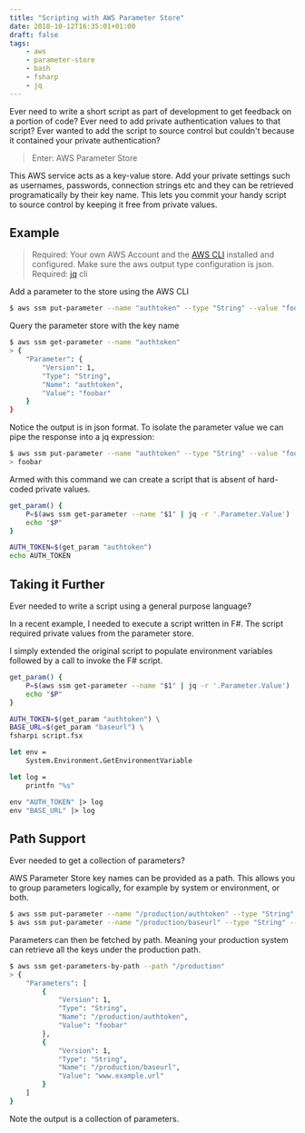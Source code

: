 ```yaml
---
title: "Scripting with AWS Parameter Store" 
date: 2018-10-12T16:35:01+01:00
draft: false
tags:
    - aws
    - parameter-store
    - bash
    - fsharp
    - jq
---
```


Ever need to write a short script as part of development to get feedback on a portion of code? Ever need to add private authentication values to that script? Ever wanted to add the script to source control but couldn't because it contained your private authentication?

> Enter: AWS Parameter Store

This AWS service acts as a key-value store. Add your private settings such as usernames, passwords, connection strings etc and they can be retrieved programatically by their key name. This lets you commit your handy script to source control by keeping it free from private values.

## Example

> Required: Your own AWS Account and the [AWS CLI](https://docs.aws.amazon.com/cli/latest/reference/ssm) installed and configured. Make sure the aws output type configuration is json. 
> Required: [jq](https://stedolan.github.io/jq/manual/) cli

Add a parameter to the store using the AWS CLI
```bash
$ aws ssm put-parameter --name "authtoken" --type "String" --value "foobar"
```

Query the parameter store with the key name
```bash
$ aws ssm get-parameter --name "authtoken"
> {
    "Parameter": {
        "Version": 1,
        "Type": "String",
        "Name": "authtoken",
        "Value": "foobar"
    }
}
```

Notice the output is in json format. To isolate the parameter value we can pipe the response into a jq expression:
```bash
$ aws ssm put-parameter --name "authtoken" --type "String" --value "foobar" | jq -r .Parameter.Value
> foobar
```

Armed with this command we can create a script that is absent of hard-coded private values.

```bash
get_param() {
    P=$(aws ssm get-parameter --name "$1" | jq -r '.Parameter.Value')
    echo "$P"
}

AUTH_TOKEN=$(get_param "authtoken")
echo AUTH_TOKEN
```

## Taking it Further

Ever needed to write a script using a general purpose language?

In a recent example, I needed to execute a script written in F#. The script required private values from the parameter store.

I simply extended the original script to populate environment variables followed by a call to invoke the F# script.

```bash
get_param() {
    P=$(aws ssm get-parameter --name "$1" | jq -r '.Parameter.Value')
    echo "$P"
}

AUTH_TOKEN=$(get_param "authtoken") \
BASE_URL=$(get_param "baseurl") \
fsharpi script.fsx
```

```fsharp
let env =
    System.Environment.GetEnvironmentVariable

let log =
    printfn "%s"

env "AUTH_TOKEN" |> log
env "BASE_URL" |> log
```

## Path Support

Ever needed to get a collection of parameters?

AWS Parameter Store key names can be provided as a path. This allows you to group parameters logically, for example by system or environment, or both.

```bash
$ aws ssm put-parameter --name "/production/authtoken" --type "String" --value "foobar"
$ aws ssm put-parameter --name "/production/baseurl" --type "String" --value "www.example.url"
```

Parameters can then be fetched by path. Meaning your production system can retrieve all the keys under the production path.

```bash
$ aws ssm get-parameters-by-path --path "/production"
> {
    "Parameters": [
        {
            "Version": 1,
            "Type": "String",
            "Name": "/production/authtoken",
            "Value": "foobar"
        },
        {
            "Version": 1,
            "Type": "String",
            "Name": "/production/baseurl",
            "Value": "www.example.url"
        }
    ]
}
```

Note the output is a collection of parameters.